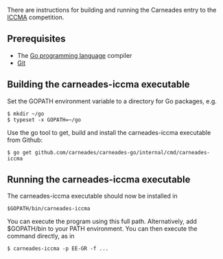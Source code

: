 
There are instructions for building and running the Carneades entry to
the [ICCMA](http://argumentationcompetition.org/index.html)
competition.

## Prerequisites

- The [Go programming language](http://golang.org/) compiler
- [Git](http://git-scm.com/)

## Building the carneades-iccma executable

Set the GOPATH environment variable to a directory for Go packages, e.g.

    $ mkdir ~/go
	$ typeset -x GOPATH=~/go

Use the go tool to get, build and install the carneades-iccma
executable from Github:

    $ go get github.com/carneades/carneades-go/internal/cmd/carneades-iccma

## Running the carneades-iccma executable

The carneades-iccma executable should now be installed in

    $GOPATH/bin/carneades-iccma

You can execute the program using this full path. Alternatively, add
$GOPATH/bin to your PATH environment. You can then execute the command
directly, as in

    $ carneades-iccma -p EE-GR -f ...


	









